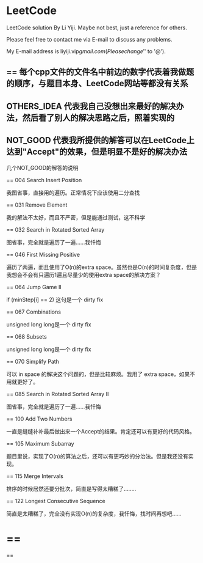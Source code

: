 LeetCode
========

LeetCode solution By Li Yiji. Maybe not best, just a reference for others.

Please feel free to contact me via E-mail to discuss any problems.

My E-mail address is liyiji.vip$gmail.com (Please change '$' to '@').

==
每个cpp文件的文件名中前边的数字代表着我做题的顺序，与题目本身、LeetCode网站等都没有关系
--
OTHERS_IDEA 代表我自己没想出来最好的解决办法，然后看了别人的解决思路之后，照着实现的
--
NOT_GOOD 代表我所提供的解答可以在LeetCode上达到"Accept"的效果，但是明显不是好的解决办法
--
几个NOT_GOOD的解答的说明

==
004 Search Insert Position

我图省事，直接用的遍历。正常情况下应该使用二分查找

==
031 Remove Element

我的解法不太好，而且不严密，但是能通过测试，这不科学

==
032 Search in Rotated Sorted Array

图省事，完全就是遍历了一遍……我忏悔

==
046 First Missing Positive

遍历了两遍，而且使用了O(n)的extra space。虽然也是O(n)的时间复杂度，但是我想会不会有只遍历1遍且尽量少的使用extra space的解决方案？

==
064 Jump Game II

if (minStep[i] == 2) 这句是一个 dirty fix

==
067 Combinations

unsigned long long是一个 dirty fix

==
068 Subsets

unsigned long long是一个 dirty fix

==
070 Simplify Path

可以 in space 的解决这个问题的，但是比较麻烦。我用了 extra space，如果不用就更好了。

==
085 Search in Rotated Sorted Array II

图省事，完全就是遍历了一遍……我忏悔

==
100 Add Two Numbers

一直是缝缝补补最后做出来一个Accept的结果。肯定还可以有更好的代码风格。

==
105 Maximum Subarray

题目里说，实现了O(n)的算法之后，还可以有更巧妙的分治法。但是我还没有实现。

==
115 Merge Intervals

排序的时候居然还要分批次，简直是写得太糟糕了........

==
122 Longest Consecutive Sequence

简直是太糟糕了，完全没有实现O(n)的复杂度，我忏悔，找时间再想吧……

==
==
==
